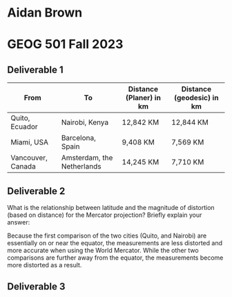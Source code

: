 

# Aidan Brown
# GEOG 501 Fall 2023


## Deliverable 1

| From | To | Distance (Planer) in km | Distance (geodesic) in km |
| ---- | -- | ----------------------- | ------------------------- |
| Quito, Ecuador | Nairobi, Kenya | 12,842 KM | 12,844 KM |
| Miami, USA | Barcelona, Spain | 9,408 KM | 7,569 KM |
| Vancouver, Canada | Amsterdam, the Netherlands | 14,245 KM | 7,710 KM |

## Deliverable 2

What is the relationship between latitude and the magnitude of distortion (based on distance)
for the Mercator projection? Briefly explain your answer:

Because the first comparison of the two cities (Quito, and Nairobi) are essentially on or near the equator, the measurements are less distorted and more accurate when using the World Mercator. While the other two comparisons are further away from the equator, the measurements become more distorted as a result.

## Deliverable 3




